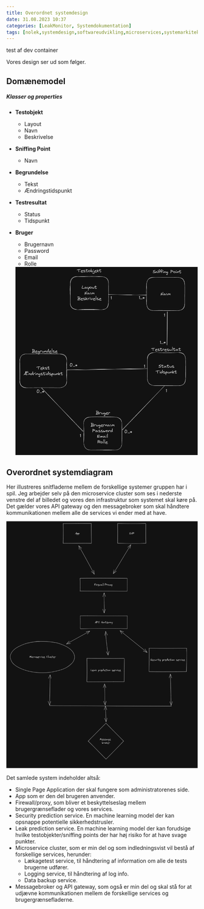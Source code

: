 ```yaml
---
title: Overordnet systemdesign
date: 31.08.2023 10:37
categories: [LeakMonitor, Systemdokumentation]
tags: [nolek,systemdesign,softwareudvikling,microservices,systemarkitektur]
---
```


test af dev container

Vores design ser ud som følger.

## Domænemodel
##### Klasser og properties
* **Testobjekt**
	* Layout 
	* Navn
	* Beskrivelse
	  
* **Sniffing Point** 
	* Navn
	  
* **Begrundelse**
	* Tekst
	* Ændringstidspunkt
	  
* **Testresultat**
	* Status
	* Tidspunkt
	  
* **Bruger**
	* Brugernavn
	* Password
	* Email
	* Rolle


  <img src="/assets/images/domainmodel.png" alt="Image should have been here.">


## Overordnet systemdiagram

Her illustreres snitfladerne mellem de forskellige systemer gruppen har i spil. Jeg arbejder selv på den microservice cluster som ses i nederste venstre del af billedet og vores den infrastruktur som systemet skal køre på. Det gælder vores API gateway og den messagebroker som skal håndtere kommunikationen mellem alle de services vi ender med at have. 

  <img src="/assets/images/overordnet_systemdiagram.png" alt="Image should have been here.">

Det samlede system indeholder altså:
* Single Page Application der skal fungere som administratorenes side.
* App som er den del brugeren anvender.
* Firewall/proxy, som bliver et beskyttelseslag mellem brugergrænseflader og vores services. 
* Security prediction service. En machine learning model der kan opsnappe potentielle sikkerhedstrusler.
* Leak prediction service. En machine learning model der kan forudsige hvilke testobjekter/sniffing points der har høj risiko for at have svage punkter.
* Microservice cluster, som er min del og som indledningsvist vil bestå af forskellige services, herunder:
	* Lækagetest service, til håndtering af information om alle de tests brugerne udfører.
	* Logging service, til håndtering af log info.
	* Data backup service. 
* Messagebroker og API gateway, som også er min del og skal stå for at udjævne kommunikationen mellem de forskellige services og brugergrænsefladerne. 
